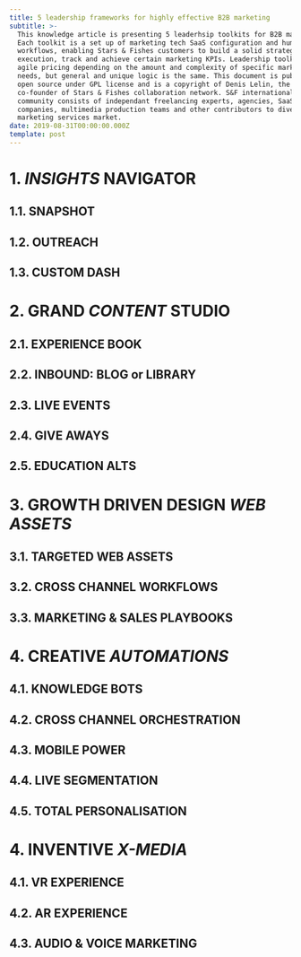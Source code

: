 ```yaml
---
title: 5 leadership frameworks for highly effective B2B marketing
subtitle: >-
  This knowledge article is presenting 5 leaderhsip toolkits for B2B marketing.
  Each toolkit is a set up of marketing tech SaaS configuration and humanware
  workflows, enabling Stars & Fishes customers to build a solid strategy, manage
  execution, track and achieve certain marketing KPIs. Leadership toolkits have
  agile pricing depending on the amount and complexity of specific marketing
  needs, but general and unique logic is the same. This document is published in
  open source under GPL license and is a copyright of Denis Lelin, the
  co-founder of Stars & Fishes collaboration network. S&F international
  community consists of independant freelancing experts, agencies, SaaS
  companies, multimedia production teams and other contributors to diverse
  marketing services market. 
date: 2019-08-31T00:00:00.000Z
template: post
---
```

# 1. _**INSIGHTS**_ NAVIGATOR

## 1.1. SNAPSHOT

## 1.2. OUTREACH

## 1.3. CUSTOM DASH

# 2. GRAND _**CONTENT**_ STUDIO

## 2.1. EXPERIENCE BOOK

## 2.2. INBOUND: BLOG or LIBRARY

## 2.3. LIVE EVENTS

## 2.4. GIVE AWAYS

## 2.5. EDUCATION ALTS

# 3. GROWTH DRIVEN **DESIGN** **_WEB ASSETS_**

## 3.1. TARGETED WEB ASSETS

## 3.2. CROSS CHANNEL WORKFLOWS

## 3.3. MARKETING & SALES PLAYBOOKS

# 4. CREATIVE _AUTOMATIONS_

## 4.1. KNOWLEDGE BOTS

## 4.2. CROSS CHANNEL ORCHESTRATION

## 4.3. MOBILE POWER

## 4.4. LIVE SEGMENTATION

## 4.5. TOTAL PERSONALISATION

# 4. INVENTIVE _X-MEDIA_

## 4.1. VR EXPERIENCE

## 4.2. AR EXPERIENCE

## 4.3. AUDIO & VOICE MARKETING
